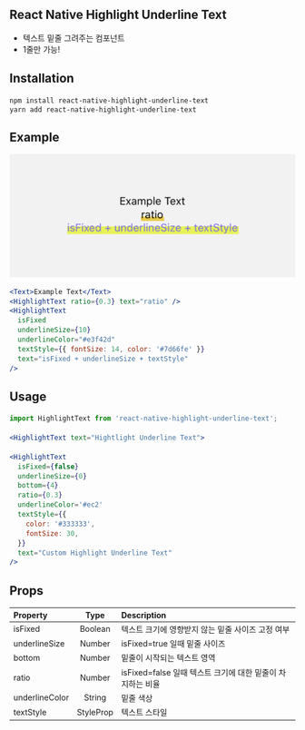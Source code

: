 ## React Native Highlight Underline Text
- 텍스트 밑줄 그려주는 컴포넌트
- 1줄만 가능!

## Installation
```
npm install react-native-highlight-underline-text
yarn add react-native-highlight-underline-text
```

## Example
![Example](./example.png)
```jsx
<Text>Example Text</Text>
<HighlightText ratio={0.3} text="ratio" />
<HighlightText
  isFixed
  underlineSize={10}
  underlineColor="#e3f42d"
  textStyle={{ fontSize: 14, color: '#7d66fe' }}
  text="isFixed + underlineSize + textStyle"
/>
```

## Usage
```jsx
import HighlightText from 'react-native-highlight-underline-text';

<HighlightText text="Hightlight Underline Text">

<HighlightText
  isFixed={false}
  underlineSize={0}
  bottom={4}
  ratio={0.3}
  underlineColor='#ec2'
  textStyle={{
    color: '#333333',
    fontSize: 30,
  }}
  text="Custom Highlight Underline Text"
/>
```

## Props
| Property | Type    | Description |
|:---------|:-------:|:------------|
| isFixed  | Boolean | 텍스트 크기에 영향받지 않는 밑줄 사이즈 고정 여부 |
| underlineSize     | Number  | isFixed=true 일때 밑줄 사이즈 |
| bottom   | Number  | 밑줄이 시작되는 텍스트 영역 |
| ratio    | Number  | isFixed=false 일때 텍스트 크기에 대한 밑줄이 차지하는 비율 |
| underlineColor    | String  | 밑줄 색상 |
| textStyle | StyleProp<TextStyle> | 텍스트 스타일 |
